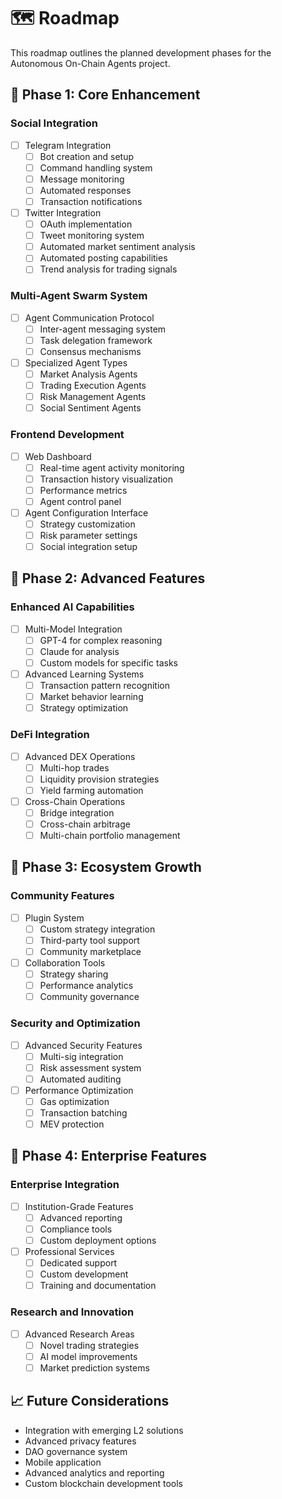 # 🗺️ Roadmap

This roadmap outlines the planned development phases for the Autonomous On-Chain Agents project.

## 🎯 Phase 1: Core Enhancement

### Social Integration
- [ ] Telegram Integration
  - [ ] Bot creation and setup
  - [ ] Command handling system
  - [ ] Message monitoring
  - [ ] Automated responses
  - [ ] Transaction notifications

- [ ] Twitter Integration
  - [ ] OAuth implementation
  - [ ] Tweet monitoring system
  - [ ] Automated market sentiment analysis
  - [ ] Automated posting capabilities
  - [ ] Trend analysis for trading signals

### Multi-Agent Swarm System
- [ ] Agent Communication Protocol
  - [ ] Inter-agent messaging system
  - [ ] Task delegation framework
  - [ ] Consensus mechanisms

- [ ] Specialized Agent Types
  - [ ] Market Analysis Agents
  - [ ] Trading Execution Agents
  - [ ] Risk Management Agents
  - [ ] Social Sentiment Agents

### Frontend Development
- [ ] Web Dashboard
  - [ ] Real-time agent activity monitoring
  - [ ] Transaction history visualization
  - [ ] Performance metrics
  - [ ] Agent control panel

- [ ] Agent Configuration Interface
  - [ ] Strategy customization
  - [ ] Risk parameter settings
  - [ ] Social integration setup

## 🎯 Phase 2: Advanced Features

### Enhanced AI Capabilities
- [ ] Multi-Model Integration
  - [ ] GPT-4 for complex reasoning
  - [ ] Claude for analysis
  - [ ] Custom models for specific tasks

- [ ] Advanced Learning Systems
  - [ ] Transaction pattern recognition
  - [ ] Market behavior learning
  - [ ] Strategy optimization

### DeFi Integration
- [ ] Advanced DEX Operations
  - [ ] Multi-hop trades
  - [ ] Liquidity provision strategies
  - [ ] Yield farming automation

- [ ] Cross-Chain Operations
  - [ ] Bridge integration
  - [ ] Cross-chain arbitrage
  - [ ] Multi-chain portfolio management

## 🎯 Phase 3: Ecosystem Growth

### Community Features
- [ ] Plugin System
  - [ ] Custom strategy integration
  - [ ] Third-party tool support
  - [ ] Community marketplace

- [ ] Collaboration Tools
  - [ ] Strategy sharing
  - [ ] Performance analytics
  - [ ] Community governance

### Security and Optimization
- [ ] Advanced Security Features
  - [ ] Multi-sig integration
  - [ ] Risk assessment system
  - [ ] Automated auditing

- [ ] Performance Optimization
  - [ ] Gas optimization
  - [ ] Transaction batching
  - [ ] MEV protection

## 🎯 Phase 4: Enterprise Features

### Enterprise Integration
- [ ] Institution-Grade Features
  - [ ] Advanced reporting
  - [ ] Compliance tools
  - [ ] Custom deployment options

- [ ] Professional Services
  - [ ] Dedicated support
  - [ ] Custom development
  - [ ] Training and documentation

### Research and Innovation
- [ ] Advanced Research Areas
  - [ ] Novel trading strategies
  - [ ] AI model improvements
  - [ ] Market prediction systems

## 📈 Future Considerations

- Integration with emerging L2 solutions
- Advanced privacy features
- DAO governance system
- Mobile application
- Advanced analytics and reporting
- Custom blockchain development tools
